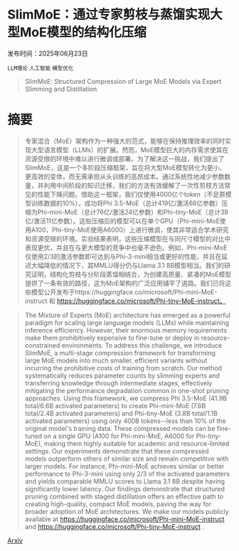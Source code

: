 # SlimMoE：通过专家剪枝与蒸馏实现大型MoE模型的结构化压缩

发布时间：2025年06月23日

`LLM理论` `人工智能` `模型优化`

> SlimMoE: Structured Compression of Large MoE Models via Expert Slimming and Distillation

# 摘要

> 专家混合（MoE）架构作为一种强大的范式，能够在保持推理效率的同时实现大型语言模型（LLMs）的扩展。然而，MoE模型巨大的内存需求使其在资源受限的环境中难以进行微调或部署。为了解决这一挑战，我们提出了SlimMoE，这是一个多阶段压缩框架，旨在将大型MoE模型转化为更小、更高效的变体，而无需承担从头训练的高昂成本。通过系统性地减少参数数量，并利用中间阶段的知识迁移，我们的方法有效缓解了一次性剪枝方法常见的性能下降问题。借助这一框架，我们仅使用4000亿个token（不足原模型训练数据的10%），成功将Phi 3.5-MoE（总计419亿/激活66亿参数）压缩为Phi-mini-MoE（总计76亿/激活24亿参数）和Phi-tiny-MoE（总计38亿/激活11亿参数）。这些压缩后的模型可以在单个GPU（Phi-mini-MoE使用A100，Phi-tiny-MoE使用A6000）上进行微调，使其非常适合学术研究和资源受限的环境。实验结果表明，这些压缩模型在与同尺寸模型的对比中表现更优，并且在与更大模型的竞争中也毫不逊色。例如，Phi-mini-MoE仅使用2/3的激活参数即可达到与Phi-3-mini相当或更好的性能，并且在延迟大幅降低的情况下，其MMLU得分仍与Llama 3.1 8B模型相当。我们的研究证明，结构化剪枝与分阶段蒸馏相结合，为创建高质量、紧凑的MoE模型提供了一条有效的路径，这为MoE架构的广泛应用铺平了道路。我们已将这些模型公开发布于https://huggingface.co/microsoft/Phi-mini-MoE-instruct 和 https://huggingface.co/microsoft/Phi-tiny-MoE-instruct。

> The Mixture of Experts (MoE) architecture has emerged as a powerful paradigm for scaling large language models (LLMs) while maintaining inference efficiency. However, their enormous memory requirements make them prohibitively expensive to fine-tune or deploy in resource-constrained environments. To address this challenge, we introduce SlimMoE, a multi-stage compression framework for transforming large MoE models into much smaller, efficient variants without incurring the prohibitive costs of training from scratch. Our method systematically reduces parameter counts by slimming experts and transferring knowledge through intermediate stages, effectively mitigating the performance degradation common in one-shot pruning approaches. Using this framework, we compress Phi 3.5-MoE (41.9B total/6.6B activated parameters) to create Phi-mini-MoE (7.6B total/2.4B activated parameters) and Phi-tiny-MoE (3.8B total/1.1B activated parameters) using only 400B tokens--less than 10% of the original model's training data. These compressed models can be fine-tuned on a single GPU (A100 for Phi-mini-MoE, A6000 for Phi-tiny-MoE), making them highly suitable for academic and resource-limited settings. Our experiments demonstrate that these compressed models outperform others of similar size and remain competitive with larger models. For instance, Phi-mini-MoE achieves similar or better performance to Phi-3-mini using only 2/3 of the activated parameters and yields comparable MMLU scores to Llama 3.1 8B despite having significantly lower latency. Our findings demonstrate that structured pruning combined with staged distillation offers an effective path to creating high-quality, compact MoE models, paving the way for broader adoption of MoE architectures. We make our models publicly available at https://huggingface.co/microsoft/Phi-mini-MoE-instruct and https://huggingface.co/microsoft/Phi-tiny-MoE-instruct .

[Arxiv](https://arxiv.org/abs/2506.18349)